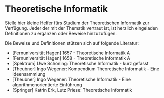 Theoretische Informatik
=======================

Stelle hier kleine Helfer fürs Studium der Theoretischen Informatik zur
Verfügung. Jeder der mit der Thematik vertraut ist, ist herzlich eingeladen
Definitionen zu ergänzen oder Beweise hinzuzufügen.

Die Beweise und Definitionen stützen sich auf folgende Literatur:

- [Fernuniversität Hagen] 1657 - Theoretische Informatik A
- [Fernuniversität Hagen] 1658 - Theoretische Informatik A
- [Spektrum] Uwe Schöning: Theoretische Informatik - kurz gefasst
- [Theubner] Ingo Wegener: Kompendium Theoretische Informatik - Eine Ideensammlung
- [Theubner] Ingo Wegener: Theoretische Informatik - Eine algorithmenorientierte Einführung
- [Springer] Katrin Erk, Lutz Priese: Theoretische Informatik


